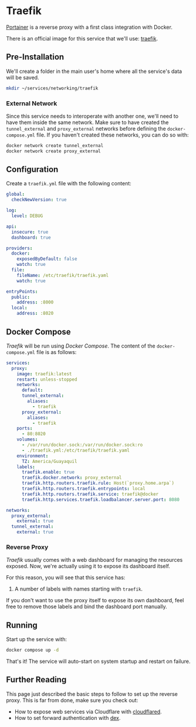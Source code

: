 # Traefik

[Portainer](https://traefik.io/traefik/) is a reverse proxy with a first class integration with Docker.

There is an official image for this service that we'll use: [traefik](https://hub.docker.com/r/_/traefik).

## Pre-Installation

We'll create a folder in the main user's home where all the service's data will be saved.

```bash
mkdir ~/services/networking/traefik
```

### External Network

Since this service needs to interoperate with another one, we'll need to have them inside the same network. Make sure to have created the `tunnel_external` and `proxy_external` networks before defining the `docker-compose.yml` file. If you haven't created these networks, you can do so with:

```bash
docker network create tunnel_external
docker network create proxy_external
```

## Configuration

Create a `traefik.yml` file with the following content:

```yaml
global:
  checkNewVersion: true

log:
  level: DEBUG

api:
  insecure: true
  dashboard: true

providers:
  docker:
    exposedByDefault: false
    watch: true
  file:
    fileName: /etc/traefik/traefik.yaml
    watch: true

entryPoints:
  public:
    address: :8000
  local:
    address: :8020
```

## Docker Compose

*Traefik* will be run using *Docker Compose*. The content of the `docker-compose.yml` file is as follows:

```yaml
services:
  proxy:
    image: traefik:latest
    restart: unless-stopped
    networks:
      default:
      tunnel_external:
        aliases:
          - traefik
      proxy_external:
        aliases:
          - traefik
    ports:
      - 80:8020
    volumes:
      - /var/run/docker.sock:/var/run/docker.sock:ro
      - ./traefik.yml:/etc/traefik/traefik.yaml
    environment:
      TZ: America/Guayaquil
    labels:
      traefik.enable: true
      traefik.docker.network: proxy_external
      traefik.http.routers.traefik.rule: Host(`proxy.home.arpa`)
      traefik.http.routers.traefik.entrypoints: local
      traefik.http.routers.traefik.service: traefik@docker
      traefik.http.services.traefik.loadbalancer.server.port: 8080

networks:
  proxy_external:
    external: true
  tunnel_external:
    external: true
```

### Reverse Proxy

*Traefik* usually comes with a web dashboard for managing the resources exposed. Now, we're actually using it to expose its dashboard itself.

For this reason, you will see that this service has:

1. A number of labels with names starting with `traefik`.

If you don't want to use the proxy itself to expose its own dashboard, feel free to remove those labels and bind the dashboard port manually.

## Running

Start up the service with:

```bash
docker compose up -d
```

That's it! The service will auto-start on system startup and restart on failure.

## Further Reading

This page just described the basic steps to follow to set up the reverse proxy. This is far from done, make sure you check out:

* How to expose web services via Cloudflare with [cloudflared](./cloudflared.md).
* How to set forward authentication with [dex](./dex.md).
